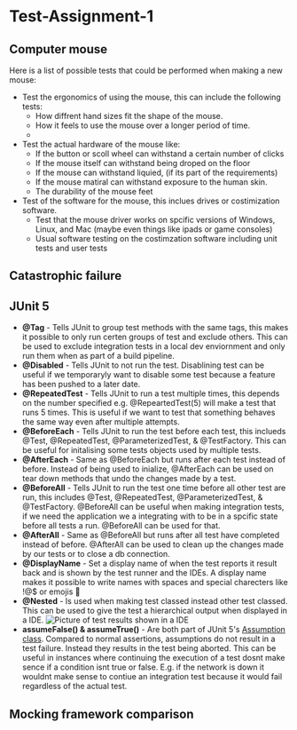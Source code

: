 # Test-Assignment-1

## Computer mouse
Here is a list of possible tests that could be performed when making a new mouse:
- Test the ergonomics of using the mouse, this can include the following tests:
    - How diffrent hand sizes fit the shape of the mouse.
    - How it feels to use the mouse over a longer period of time.
    - 
- Test the actual hardware of the mouse like:
    - If the button or scoll wheel can withstand a certain number of clicks
    - If the mouse itself can withstand being droped on the floor
    - If the mouse can withstand liquied, (if its part of the requirements)
    - If the mouse matiral can withstand exposure to the human skin. 
    - The durability of the mouse feet 
- Test of the software for the mouse, this inclues drives or costimization software.
    - Test that the mouse driver works on spcific versions of Windows, Linux, and Mac (maybe even things like ipads or game consoles)
    - Usual software testing on the costimzation software including unit tests and user tests

## Catastrophic failure


## JUnit 5
- **@Tag** - Tells JUnit to group test methods with the same tags, this makes it possible to only run certen groups of test and exclude others. This can be used to exclude integration tests in a local dev enviornment and only run them when as part of a build pipeline.
- **@Disabled** - Tells JUnit to not run the test. Disablining test can be useful if we temporaryly want to disable some test because a feature has been pushed to a later date.
- **@RepeatedTest** - Tells JUnit to run a test multiple times, this depends on the number specified e.g. @RepeartedTest(5) will make a test that runs 5 times. This is useful if we want to test that something behaves the same way even after multiple attempts.
- **@BeforeEach** - Tells JUnit to run the test before each test, this inclueds @Test, @RepeatedTest, @ParameterizedTest, & @TestFactory. This can be useful for initalising some tests objects used by multiple tests.
- **@AfterEach** - Same as @BeforeEach but runs after each test instead of before. Instead of being used to inialize, @AfterEach can be used on tear down methods that undo the changes made by a test.
- **@BeforeAll** - Tells JUnit to run the test one time before all other test are run, this includes @Test, @RepeatedTest, @ParameterizedTest, & @TestFactory. @BeforeAll can be useful when making integration tests, if we need the application we a integrating with to be in a spcific state before all tests a run. @BeforeAll can be used for that.
- **@AfterAll** - Same as @BeforeAll but runs after all test have completed instead of before. @AfterAll can be used to clean up the changes made by our tests or to close a db connection.
- **@DisplayName** - Set a display name of when the test reports it result back and is shown by the test runner and the IDEs. A display name makes it possible to write names with spaces and special charecters like !@$ or emojis 🤯 
- **@Nested** - Is used when making test classed instead other test classed. This can be used to give the test a hierarchical output when displayed in a IDE. ![Picture of test results shown in a IDE](https://junit.org/junit5/docs/current/user-guide/images/writing-tests_nested_test_ide.png)
- **assumeFalse() & assumeTrue()** - Are both part of JUnit 5's [Assumption class](https://junit.org/junit5/docs/5.0.0/api/org/junit/jupiter/api/Assumptions.html). Compared to normal assertions, assumptions do not result in a test failure. Instead they results in the test being aborted. This can be useful in instances where continuing the execution of a test dosnt make sence if a condition isnt true or false. E.g. if the network is down it wouldnt make sense to contiue an integration test because it would fail regardless of the actual test.

## Mocking framework comparison